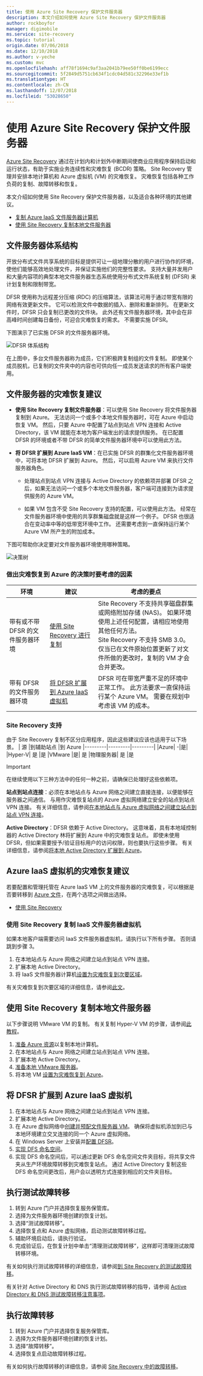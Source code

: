 ```yaml
---
title: 使用 Azure Site Recovery 保护文件服务器
description: 本文介绍如何使用 Azure Site Recovery 保护文件服务器
author: rockboyfor
manager: digimobile
ms.service: site-recovery
ms.topic: tutorial
origin.date: 07/06/2018
ms.date: 12/10/2018
ms.author: v-yeche
ms.custom: mvc
ms.openlocfilehash: aff78f1694c9af3aa2041b79ee50ff0be6199ecc
ms.sourcegitcommit: 5f2849d5751cb634f1cdc04d581c32296e33ef1b
ms.translationtype: HT
ms.contentlocale: zh-CN
ms.lasthandoff: 12/07/2018
ms.locfileid: "53028650"
---
```

# <a name="protect-a-file-server-by-using-azure-site-recovery"></a>使用 Azure Site Recovery 保护文件服务器 

[Azure Site Recovery](site-recovery-overview.md) 通过在计划内和计划外中断期间使商业应用程序保持启动和运行状态，有助于实施业务连续性和灾难恢复 (BCDR) 策略。 Site Recovery 管理并安排本地计算机和 Azure 虚拟机 (VM) 的灾难恢复。 灾难恢复包括各种工作负荷的复制、故障转移和恢复。

本文介绍如何使用 Site Recovery 保护文件服务器，以及适合各种环境的其他建议。 

- [复制 Azure IaaS 文件服务器计算机](#disaster-recovery-recommendation-for-azure-iaas-virtual-machines)
- [使用 Site Recovery 复制本地文件服务器](#replicate-an-on-premises-file-server-by-using-site-recovery)

## <a name="file-server-architecture"></a>文件服务器体系结构
开放分布式文件共享系统的目标是提供可让一组地理分散的用户进行协作的环境，使他们能够高效地处理文件，并保证实施他们的完整性要求。 支持大量并发用户和大量内容项的典型本地文件服务器生态系统使用分布式文件系统复制 (DFSR) 来计划复制和限制带宽。 

DFSR 使用称为远程差分压缩 (RDC) 的压缩算法，该算法可用于通过带宽有限的网络有效更新文件。 它可以检测文件中数据的插入、删除和重新排列。 在更新文件时，DFSR 只会复制已更改的文件块。 此外还有文件服务器环境，其中会在非高峰时间创建每日备份，可迎合灾难恢复的需求。 不需要实施 DFSR。

下图演示了已实施 DFSR 的文件服务器环境。

![DFSR 体系结构](media/site-recovery-file-server/dfsr-architecture.JPG)

在上图中，多台文件服务器称为成员，它们积极跨复制组的文件复制。 即使某个成员脱机，已复制的文件夹中的内容也可供向任一成员发送请求的所有客户端使用。

## <a name="disaster-recovery-recommendations-for-file-servers"></a>文件服务器的灾难恢复建议

* **使用 Site Recovery 复制文件服务器**：可以使用 Site Recovery 将文件服务器复制到 Azure。 无法访问一个或多个本地文件服务器时，可在 Azure 中启动恢复 VM。 然后，只要 Azure 中配置了站点到站点 VPN 连接和 Active Directory，该 VM 就能在本地为客户端发出的请求提供服务。 在已配置 DFSR 的环境或者不带 DFSR 的简单文件服务器环境中可以使用此方法。 

* **将 DFSR 扩展到 Azure IaaS VM**：在已实施 DFSR 的群集化文件服务器环境中，可将本地 DFSR 扩展到 Azure。 然后，可以启用 Azure VM 来执行文件服务器角色。 

    * 处理站点到站点 VPN 连接与 Active Directory 的依赖项并部署 DFSR 之后，如果无法访问一个或多个本地文件服务器，客户端可连接到为请求提供服务的 Azure VM。

    * 如果 VM 包含不受 Site Recovery 支持的配置，可以使用此方法。 经常在文件服务器环境中使用的共享群集磁盘就是这样一个例子。 DFSR 也很适合在变动率中等的低带宽环境中工作。 还需要考虑到一直保持运行某个 Azure VM 所产生的附加成本。 

<!-- Not Available on * **Use Azure File Sync to replicate your files** -->

下图可帮助你决定要对文件服务器环境使用哪种策略。

![决策树](media/site-recovery-file-server/decisiontree.png)

### <a name="factors-to-consider-in-your-decisions-about-disaster-recovery-to-azure"></a>做出灾难恢复到 Azure 的决策时要考虑的因素

|环境  |建议  |考虑的要点 |
|---------|---------|---------|
|带有或不带 DFSR 的文件服务器环境|   [使用 Site Recovery 进行复制](#replicate-an-on-premises-file-server-by-using-site-recovery)   |    Site Recovery 不支持共享磁盘群集或网络附加存储 (NAS)。 如果环境使用上述任何配置，请相应地使用其他任何方法。 <br> Site Recovery 不支持 SMB 3.0。 仅当已在文件原始位置更新了对文件所做的更改时，复制的 VM 才会合并更改。
|带有 DFSR 的文件服务器环境     |  [将 DFSR 扩展到 Azure IaaS 虚拟机](#extend-dfsr-to-an-azure-iaas-virtual-machine)  |      DFSR 可在带宽严重不足的环境中正常工作。 此方法要求一直保持运行某个 Azure VM。 需要在规划中考虑该 VM 的成本。         |

<!-- Not Available on |Azure IaaS VM     |     [File Sync ](#use-azure-file-sync-service-to-replicate-your-files)   |     If you use File Sync in a disaster recovery scenario, during failover you must take manual actions to make sure that the file shares are accessible to the client machine in a transparent way. File Sync requires port 445 to be open from the client machine.     | -->
<!-- URL should be replicate-an-onpremises-file-server without servers  -->

### <a name="site-recovery-support"></a>Site Recovery 支持
由于 Site Recovery 复制不区分应用程序，因此这些建议应该也适用于以下场景。
| 源    |到辅助站点    |到 Azure
|---------|---------|---------|
|Azure| -|是|
|Hyper-V|   是 |是
|VMware |是|   是
|物理服务器|   是 |是

> [!IMPORTANT]
> 在继续使用以下三种方法中的任何一种之前，请确保已处理好这些依赖项。

**站点到站点连接**：必须在本地站点与 Azure 网络之间建立直接连接，以便能够在服务器之间通信。 与用作灾难恢复站点的 Azure 虚拟网络建立安全的站点到站点 VPN 连接。 有关详细信息，请参阅[在本地站点与 Azure 虚拟网络之间建立站点到站点 VPN 连接](/vpn-gateway/vpn-gateway-howto-site-to-site-resource-manager-portal)。

**Active Directory**：DFSR 依赖于 Active Directory。 这意味着，具有本地域控制器的 Active Directory 林将扩展到 Azure 中的灾难恢复站点。 即使未使用 DFSR，但如果需要授予/验证目标用户的访问权限，则也要执行这些步骤。 有关详细信息，请参阅[将本地 Active Directory 扩展到 Azure](/site-recovery/site-recovery-active-directory)。

## <a name="disaster-recovery-recommendation-for-azure-iaas-virtual-machines"></a>Azure IaaS 虚拟机的灾难恢复建议

若要配置和管理托管在 Azure IaaS VM 上的文件服务器的灾难恢复，可以根据是否要转移到 [Azure 文件](/storage/files/storage-files-introduction)，在两个选项之间做出选择。

<!-- Not Available on * [Use File Sync](#use-file-sync-to-replicate-files-hosted-on-an-iaas-virtual-machine) -->
* [使用 Site Recovery](#replicate-an-iaas-file-server-virtual-machine-by-using-site-recovery)


<!-- Not Available on ## Use File Sync to replicate files hosted on an IaaS virtual machine -->



### <a name="replicate-an-iaas-file-server-virtual-machine-by-using-site-recovery"></a>使用 Site Recovery 复制 IaaS 文件服务器虚拟机

如果本地客户端需要访问 IaaS 文件服务器虚拟机，请执行以下所有步骤。 否则请跳到步骤 3。

1. 在本地站点与 Azure 网络之间建立站点到站点 VPN 连接。
2. 扩展本地 Active Directory。
3. 将 IaaS 文件服务器计算机[设置为灾难恢复到次要区域](azure-to-azure-tutorial-enable-replication.md)。

有关灾难恢复到次要区域的详细信息，请参阅[此文](concepts-azure-to-azure-architecture.md)。

<a name="replicate-an-onpremises-file-server-using-azure-site-recovery"></a>
## <a name="replicate-an-on-premises-file-server-by-using-site-recovery"></a>使用 Site Recovery 复制本地文件服务器

以下步骤说明 VMware VM 的复制。 有关复制 Hyper-V VM 的步骤，请参阅[此教程](tutorial-hyper-v-to-azure.md)。

1. [准备 Azure 资源](tutorial-prepare-azure.md)以复制本地计算机。
2. 在本地站点与 Azure 网络之间建立站点到站点 VPN 连接。 
3. 扩展本地 Active Directory。
4. [准备本地 VMware 服务器](tutorial-prepare-on-premises-vmware.md)。
5. 将本地 VM [设置为灾难恢复到 Azure](tutorial-vmware-to-azure.md)。

## <a name="extend-dfsr-to-an-azure-iaas-virtual-machine"></a>将 DFSR 扩展到 Azure IaaS 虚拟机

1. 在本地站点与 Azure 网络之间建立站点到站点 VPN 连接。 
2. 扩展本地 Active Directory。
3. 在 Azure 虚拟网络中[创建并预配文件服务器 VM](/virtual-machines/windows/quick-create-portal?toc=%2Fazure%2Fvirtual-machines%2Fwindows%2Ftoc.json)。
确保将虚拟机添加到已与本地环境建立交叉连接的同一个 Azure 虚拟网络。 
4. 在 Windows Server 上安装并[配置 DFSR](https://blogs.technet.microsoft.com/b/filecab/archive/2013/08/21/dfs-replication-initial-sync-in-windows-server-2012-r2-attack-of-the-clones.aspx)。
5. [实现 DFS 命名空间](https://docs.microsoft.com/windows-server/storage/dfs-namespaces/deploying-dfs-namespaces)。
6. 实现 DFS 命名空间后，可以通过更新 DFS 命名空间文件夹目标，将共享文件夹从生产环境故障转移到灾难恢复站点。 通过 Active Directory 复制这些 DFS 命名空间更改后，用户会以透明方式连接到相应的文件夹目标。

<!-- Not Available on ## Use File Sync to replicate your on-premises files -->

## <a name="do-a-test-failover"></a>执行测试故障转移

1. 转到 Azure 门户并选择恢复服务保管库。
2. 选择为文件服务器环境创建的恢复计划。
3. 选择“测试故障转移”。
4. 选择恢复点和 Azure 虚拟网络，启动测试故障转移过程。
5. 辅助环境启动后，请执行验证。
6. 完成验证后，在恢复计划中单击“清理测试故障转移”，这样即可清理测试故障转移环境。

有关如何执行测试故障转移的详细信息，请参阅[到 Site Recovery 的测试故障转移](site-recovery-test-failover-to-azure.md)。

有关针对 Active Directory 和 DNS 执行测试故障转移的指导，请参阅 [Active Directory 和 DNS 测试故障转移注意事项](site-recovery-active-directory.md)。

## <a name="do-a-failover"></a>执行故障转移

1. 转到 Azure 门户并选择恢复服务保管库。
2. 选择为文件服务器环境创建的恢复计划。
3. 选择“故障转移”。
4. 选择恢复点启动故障转移过程。

有关如何执行故障转移的详细信息，请参阅 [Site Recovery 中的故障转移](site-recovery-failover.md)。

<!-- Update_Description: update meta properties, wording update, update link -->